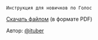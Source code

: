 ```
Инструкция для новичков по Голос
```

[Скачать файлом](https://goo.gl/3NoaGd) \(в формате PDF\)



Автор: [@ituber](https://golos.io/@ituber)

